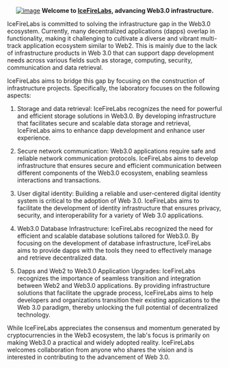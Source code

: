 <p align="center">
<a href="https://icefirelabs.xyz/"><img  alt="image" src="https://github.com/user-attachments/assets/c24ad73e-faad-4ab8-adcd-7f365969cfa0"></a>
    <b>Welcome to <a href="https://icefirelabs.xyz/">IceFireLabs</a>, advancing Web3.0 infrastructure.</b>
</p>


IceFireLabs is committed to solving the infrastructure gap in the Web3.0 ecosystem. Currently, many decentralized applications (dapps) overlap in functionality, making it challenging to cultivate a diverse and vibrant multi-track application ecosystem similar to Web2. This is mainly due to the lack of infrastructure products in Web 3.0 that can support dapp development needs across various fields such as storage, computing, security, communication and data retrieval.

IceFireLabs aims to bridge this gap by focusing on the construction of infrastructure projects. Specifically, the laboratory focuses on the following aspects:

1. Storage and data retrieval: IceFireLabs recognizes the need for powerful and efficient storage solutions in Web3.0. By developing infrastructure that facilitates secure and scalable data storage and retrieval, IceFireLabs aims to enhance dapp development and enhance user experience.

2. Secure network communication: Web3.0 applications require safe and reliable network communication protocols. IceFireLabs aims to develop infrastructure that ensures secure and efficient communication between different components of the Web3.0 ecosystem, enabling seamless interactions and transactions.

3. User digital identity: Building a reliable and user-centered digital identity system is critical to the adoption of Web 3.0. IceFireLabs aims to facilitate the development of identity infrastructure that ensures privacy, security, and interoperability for a variety of Web 3.0 applications.

4. Web3.0 Database Infrastructure: IceFireLabs recognized the need for efficient and scalable database solutions tailored for Web3.0. By focusing on the development of database infrastructure, IceFireLabs aims to provide dapps with the tools they need to effectively manage and retrieve decentralized data.

5. Dapps and Web2 to Web3.0 Application Upgrades: IceFireLabs recognizes the importance of seamless transition and integration between Web2 and Web3.0 applications. By providing infrastructure solutions that facilitate the upgrade process, IceFireLabs aims to help developers and organizations transition their existing applications to the Web 3.0 paradigm, thereby unlocking the full potential of decentralized technology.

While IceFireLabs appreciates the consensus and momentum generated by cryptocurrencies in the Web3 ecosystem, the lab's focus is primarily on making Web3.0 a practical and widely adopted reality. IceFireLabs welcomes collaboration from anyone who shares the vision and is interested in contributing to the advancement of Web 3.0.
